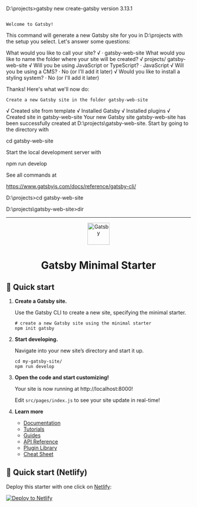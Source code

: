 
D:\projects>gatsby new
create-gatsby version 3.13.1
                                                                                                                                                         


                                                                    Welcome to Gatsby!



This command will generate a new Gatsby site for you in D:\projects with the setup you select. Let's answer some questions:                              



What would you like to call your site?
√ · gatsby-web-site
What would you like to name the folder where your site will be created?
√ projects/ gatsby-web-site
√ Will you be using JavaScript or TypeScript?
· JavaScript
√ Will you be using a CMS?
· No (or I'll add it later)
√ Would you like to install a styling system?
· No (or I'll add it later)


Thanks! Here's what we'll now do:

    Create a new Gatsby site in the folder gatsby-web-site


√ Created site from template
√ Installed Gatsby
√ Installed plugins
√ Created site in gatsby-web-site
Your new Gatsby site gatsby-web-site has been successfully created
at D:\projects\gatsby-web-site.
Start by going to the directory with                                                                                                                     

  cd gatsby-web-site

Start the local development server with                                                                                                                  

  npm run develop

See all commands at                                                                                                                                      

  https://www.gatsbyjs.com/docs/reference/gatsby-cli/



D:\projects>cd gatsby-web-site

D:\projects\gatsby-web-site>dir

---
<p align="center">
  <a href="https://www.gatsbyjs.com/?utm_source=starter&utm_medium=readme&utm_campaign=minimal-starter">
    <img alt="Gatsby" src="https://www.gatsbyjs.com/Gatsby-Monogram.svg" width="60" />
  </a>
</p>
<h1 align="center">
  Gatsby Minimal Starter
</h1>

## 🚀 Quick start

1.  **Create a Gatsby site.**

    Use the Gatsby CLI to create a new site, specifying the minimal starter.

    ```shell
    # create a new Gatsby site using the minimal starter
    npm init gatsby
    ```

2.  **Start developing.**

    Navigate into your new site’s directory and start it up.

    ```shell
    cd my-gatsby-site/
    npm run develop
    ```

3.  **Open the code and start customizing!**

    Your site is now running at http://localhost:8000!

    Edit `src/pages/index.js` to see your site update in real-time!

4.  **Learn more**

    - [Documentation](https://www.gatsbyjs.com/docs/?utm_source=starter&utm_medium=readme&utm_campaign=minimal-starter)
    - [Tutorials](https://www.gatsbyjs.com/docs/tutorial/?utm_source=starter&utm_medium=readme&utm_campaign=minimal-starter)
    - [Guides](https://www.gatsbyjs.com/docs/how-to/?utm_source=starter&utm_medium=readme&utm_campaign=minimal-starter)
    - [API Reference](https://www.gatsbyjs.com/docs/api-reference/?utm_source=starter&utm_medium=readme&utm_campaign=minimal-starter)
    - [Plugin Library](https://www.gatsbyjs.com/plugins?utm_source=starter&utm_medium=readme&utm_campaign=minimal-starter)
    - [Cheat Sheet](https://www.gatsbyjs.com/docs/cheat-sheet/?utm_source=starter&utm_medium=readme&utm_campaign=minimal-starter)

## 🚀 Quick start (Netlify)

Deploy this starter with one click on [Netlify](https://app.netlify.com/signup):

[<img src="https://www.netlify.com/img/deploy/button.svg" alt="Deploy to Netlify" />](https://app.netlify.com/start/deploy?repository=https://github.com/gatsbyjs/gatsby-starter-minimal)
